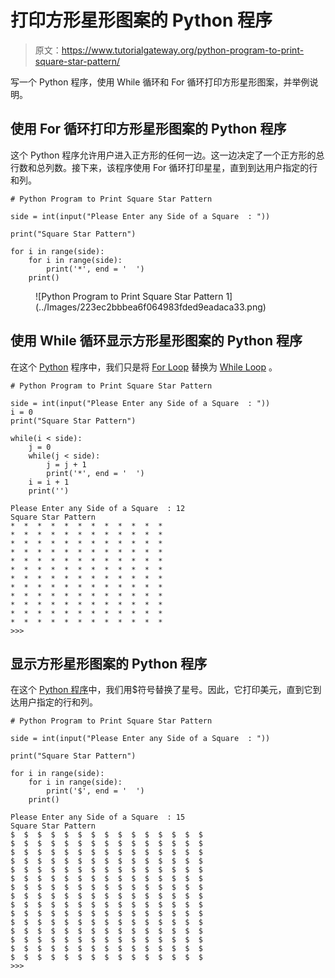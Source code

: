 # 打印方形星形图案的 Python 程序

> 原文：<https://www.tutorialgateway.org/python-program-to-print-square-star-pattern/>

写一个 Python 程序，使用 While 循环和 For 循环打印方形星形图案，并举例说明。

## 使用 For 循环打印方形星形图案的 Python 程序

这个 Python 程序允许用户进入正方形的任何一边。这一边决定了一个正方形的总行数和总列数。接下来，该程序使用 For 循环打印星星，直到到达用户指定的行和列。

```
# Python Program to Print Square Star Pattern

side = int(input("Please Enter any Side of a Square  : "))

print("Square Star Pattern") 

for i in range(side):
    for i in range(side):
        print('*', end = '  ')
    print()
```

<figure class="wp-block-image">![Python Program to Print Square Star Pattern 1](../Images/223ec2bbbea6f064983fded9eadaca33.png)</figure>

## 使用 While 循环显示方形星形图案的 Python 程序

在这个 [Python](https://www.tutorialgateway.org/python-tutorial/) 程序中，我们只是将 [For Loop](https://www.tutorialgateway.org/python-for-loop/) 替换为 [While Loop](https://www.tutorialgateway.org/python-while-loop/) 。

```
# Python Program to Print Square Star Pattern

side = int(input("Please Enter any Side of a Square  : "))
i = 0
print("Square Star Pattern") 

while(i < side):
    j = 0
    while(j < side):      
        j = j + 1
        print('*', end = '  ')
    i = i + 1
    print('')
```

```
Please Enter any Side of a Square  : 12
Square Star Pattern
*  *  *  *  *  *  *  *  *  *  *  *  
*  *  *  *  *  *  *  *  *  *  *  *  
*  *  *  *  *  *  *  *  *  *  *  *  
*  *  *  *  *  *  *  *  *  *  *  *  
*  *  *  *  *  *  *  *  *  *  *  *  
*  *  *  *  *  *  *  *  *  *  *  *  
*  *  *  *  *  *  *  *  *  *  *  *  
*  *  *  *  *  *  *  *  *  *  *  *  
*  *  *  *  *  *  *  *  *  *  *  *  
*  *  *  *  *  *  *  *  *  *  *  *  
*  *  *  *  *  *  *  *  *  *  *  *  
*  *  *  *  *  *  *  *  *  *  *  *  
>>> 
```

## 显示方形星形图案的 Python 程序

在这个 [Python 程序](https://www.tutorialgateway.org/python-programming-examples/)中，我们用$符号替换了星号。因此，它打印美元，直到它到达用户指定的行和列。

```
# Python Program to Print Square Star Pattern

side = int(input("Please Enter any Side of a Square  : "))

print("Square Star Pattern") 

for i in range(side):
    for i in range(side):
        print('$', end = '  ')
    print()
```

```
Please Enter any Side of a Square  : 15
Square Star Pattern
$  $  $  $  $  $  $  $  $  $  $  $  $  $  $  
$  $  $  $  $  $  $  $  $  $  $  $  $  $  $  
$  $  $  $  $  $  $  $  $  $  $  $  $  $  $  
$  $  $  $  $  $  $  $  $  $  $  $  $  $  $  
$  $  $  $  $  $  $  $  $  $  $  $  $  $  $  
$  $  $  $  $  $  $  $  $  $  $  $  $  $  $  
$  $  $  $  $  $  $  $  $  $  $  $  $  $  $  
$  $  $  $  $  $  $  $  $  $  $  $  $  $  $  
$  $  $  $  $  $  $  $  $  $  $  $  $  $  $  
$  $  $  $  $  $  $  $  $  $  $  $  $  $  $  
$  $  $  $  $  $  $  $  $  $  $  $  $  $  $  
$  $  $  $  $  $  $  $  $  $  $  $  $  $  $  
$  $  $  $  $  $  $  $  $  $  $  $  $  $  $  
$  $  $  $  $  $  $  $  $  $  $  $  $  $  $  
$  $  $  $  $  $  $  $  $  $  $  $  $  $  $  
>>> 
```